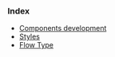 ### Index
- [Components development](docs/components.md)
- [Styles](docs/styles.md)
- [Flow Type](docs/flow.md)
